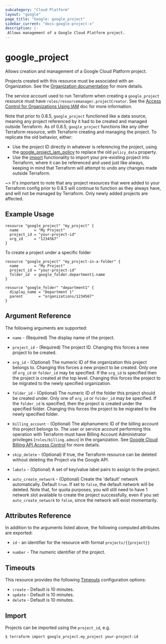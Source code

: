```yaml
---
subcategory: "Cloud Platform"
layout: "google"
page_title: "Google: google_project"
sidebar_current: "docs-google-project-x"
description: |-
 Allows management of a Google Cloud Platform project.
---
```


# google\_project

Allows creation and management of a Google Cloud Platform project.

Projects created with this resource must be associated with an Organization.
See the [Organization documentation](https://cloud.google.com/resource-manager/docs/quickstarts) for more details.

The service account used to run Terraform when creating a `google_project`
resource must have `roles/resourcemanager.projectCreator`. See the
[Access Control for Organizations Using IAM](https://cloud.google.com/resource-manager/docs/access-control-org)
doc for more information.

Note that prior to 0.8.5, `google_project` functioned like a data source,
meaning any project referenced by it had to be created and managed outside
Terraform. As of 0.8.5, `google_project` functions like any other Terraform
resource, with Terraform creating and managing the project. To replicate the old
behavior, either:

* Use the project ID directly in whatever is referencing the project, using the
  [google_project_iam_policy](/docs/providers/google/r/google_project_iam.html)
  to replace the old `policy_data` property.
* Use the [import](/docs/import/usage.html) functionality
  to import your pre-existing project into Terraform, where it can be referenced and
  used just like always, keeping in mind that Terraform will attempt to undo any changes
  made outside Terraform.

~> It's important to note that any project resources that were added to your Terraform config
prior to 0.8.5 will continue to function as they always have, and will not be managed by
Terraform. Only newly added projects are affected.

## Example Usage

```hcl
resource "google_project" "my_project" {
  name       = "My Project"
  project_id = "your-project-id"
  org_id     = "1234567"
}
```

To create a project under a specific folder

```hcl
resource "google_project" "my_project-in-a-folder" {
  name       = "My Project"
  project_id = "your-project-id"
  folder_id  = google_folder.department1.name
}

resource "google_folder" "department1" {
  display_name = "Department 1"
  parent       = "organizations/1234567"
}
```

## Argument Reference

The following arguments are supported:

* `name` - (Required) The display name of the project.

* `project_id` - (Required) The project ID. Changing this forces a new project to be created.

* `org_id` - (Optional) The numeric ID of the organization this project belongs to.
    Changing this forces a new project to be created.  Only one of
    `org_id` or `folder_id` may be specified. If the `org_id` is
    specified then the project is created at the top level. Changing
    this forces the project to be migrated to the newly specified
    organization.

* `folder_id` - (Optional) The numeric ID of the folder this project should be
   created under. Only one of `org_id` or `folder_id` may be
   specified. If the `folder_id` is specified, then the project is
   created under the specified folder. Changing this forces the
   project to be migrated to the newly specified folder.

* `billing_account` - (Optional) The alphanumeric ID of the billing account this project
    belongs to. The user or service account performing this operation with Terraform
    must have Billing Account Administrator privileges (`roles/billing.admin`) in
    the organization. See [Google Cloud Billing API Access Control](https://cloud.google.com/billing/v1/how-tos/access-control)
    for more details.

* `skip_delete` - (Optional) If true, the Terraform resource can be deleted
    without deleting the Project via the Google API.

* `labels` - (Optional) A set of key/value label pairs to assign to the project.

* `auto_create_network` - (Optional) Create the 'default' network automatically.  Default `true`.
    If set to `false`, the default network will be deleted.  Note that, for quota purposes, you
    will still need to have 1 network slot available to create the project successfully, even if
    you set `auto_create_network` to `false`, since the network will exist momentarily.

## Attributes Reference

In addition to the arguments listed above, the following computed attributes are
exported:

* `id` - an identifier for the resource with format `projects/{{project}}`

* `number` - The numeric identifier of the project.

## Timeouts

This resource provides the following
[Timeouts](/docs/configuration/resources.html#timeouts) configuration options:

- `create` - Default is 10 minutes.
- `update` - Default is 10 minutes.
- `delete` - Default is 10 minutes.

## Import

Projects can be imported using the `project_id`, e.g.

```
$ terraform import google_project.my_project your-project-id
```
